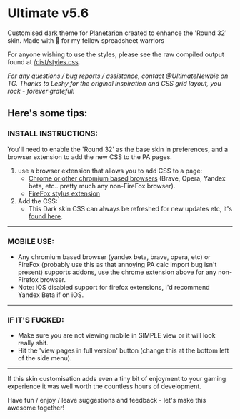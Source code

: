# Ultimate v5.6

Customised dark theme for [Planetarion](https://planetarion.com) created to enhance the 'Round 32' skin. Made with :purple_heart: for my fellow spreadsheet warriors

For anyone wishing to use the styles, please see the raw compiled output found at [/dist/styles.css](https://raw.githubusercontent.com/FreshLondon/PA-dark/master/dist/styles.css).

*For any questions / bug reports / assistance, contact @UltimateNewbie on TG. Thanks to Leshy for the original inspiration and CSS grid layout, you rock - forever grateful!*


## Here's some tips:

### INSTALL INSTRUCTIONS:
You'll need to enable the 'Round 32' as the base skin in preferences, and a browser extension to add the new CSS to the PA pages.
1. use a browser extension that allows you to add CSS to a page:
    - [Chrome or other chromium based browsers](https://chrome.google.com/webstore/detail/stylus/clngdbkpkpeebahjckkjfobafhncgmne) (Brave, Opera, Yandex beta, etc.. pretty much any non-FireFox browser).
    - [FireFox stylus extension](https://addons.mozilla.org/en-US/firefox/addon/styl-us/)
1. Add the CSS:
    - This Dark skin CSS can always be refreshed for new updates etc, it's [found here](https://raw.githubusercontent.com/FreshLondon/PA-dark/master/dist/styles.css).
---
###  MOBILE USE:
*  Any chromium based browser (yandex beta, brave, opera, etc) or FireFox (probably use this as that annoying PA calc import bug isn't present) supports addons, use the chrome extension above for any non-Firefox browser.
*  Note: iOS disabled support for firefox extensions, I'd recommend Yandex Beta if on iOS.
---
###  IF IT'S FUCKED:
* Make sure you are not viewing mobile in SIMPLE view or it will look really shit.
* Hit the 'view pages in full version' button (change this at the bottom left of the side menu).

---

If this skin customisation adds even a tiny bit of enjoyment to your gaming experience it was well worth the countless hours of development.

Have fun / enjoy / leave suggestions and feedback - let's make this awesome together!
